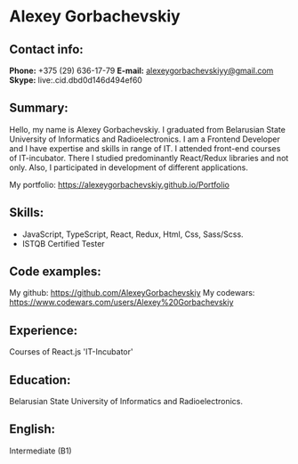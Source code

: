 # Alexey Gorbachevskiy 
  
## Contact info:  
**Phone:** +375 (29) 636-17-79
**E-mail:** alexeygorbachevskiyy@gmail.com  
**Skype:** live:.cid.dbd0d146d494ef60
  
## Summary:  
Hello, my name is Alexey Gorbachevskiy. 
I graduated from Belarusian State University of Informatics and Radioelectronics. 
I am a Frontend Developer and I have expertise and skills in range of IT.
I attended front-end courses of IT-incubator. 
There I studied predominantly React/Redux libraries and not only. 
Also, I participated in development of different applications. 

My portfolio: https://alexeygorbachevskiy.github.io/Portfolio

## Skills:  
- JavaScript, TypeScript, React, Redux, Html, Css, Sass/Scss.
- ISTQB Certified Tester
  

## Code examples:  
 My github: https://github.com/AlexeyGorbachevskiy
 My codewars: https://www.codewars.com/users/Alexey%20Gorbachevskiy
  

## Experience:  
 Courses of React.js 'IT-Incubator'

   
## Education:  
 Belarusian State University of Informatics and Radioelectronics.
  
## English:  
Intermediate (B1)